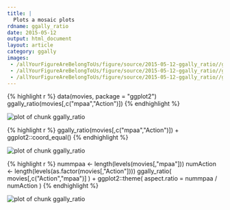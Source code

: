 ```yaml
---
title: |
  Plots a mosaic plots
rdname: ggally_ratio
date: 2015-05-12
output: html_document
layout: article
category: ggally
images:
 - /allYourFigureAreBelongToUs/figure/source/2015-05-12-ggally_ratio//ggally_ratio-1.png
 - /allYourFigureAreBelongToUs/figure/source/2015-05-12-ggally_ratio//ggally_ratio-2.png
 - /allYourFigureAreBelongToUs/figure/source/2015-05-12-ggally_ratio//ggally_ratio-3.png
---
```





{% highlight r %}
data(movies, package = "ggplot2")
ggally_ratio(movies[,c("mpaa","Action")])
{% endhighlight %}

![plot of chunk ggally_ratio](/allYourFigureAreBelongToUs/figure/source/2015-05-12-ggally_ratio/ggally_ratio-1.png) 

{% highlight r %}
ggally_ratio(movies[,c("mpaa","Action")]) + ggplot2::coord_equal()
{% endhighlight %}

![plot of chunk ggally_ratio](/allYourFigureAreBelongToUs/figure/source/2015-05-12-ggally_ratio/ggally_ratio-2.png) 

{% highlight r %}
nummpaa <- length(levels(movies[,"mpaa"]))
numAction <- length(levels(as.factor(movies[,"Action"])))
ggally_ratio(
  movies[,c("Action","mpaa")]
) + ggplot2::theme(
  aspect.ratio = nummpaa / numAction
)
{% endhighlight %}

![plot of chunk ggally_ratio](/allYourFigureAreBelongToUs/figure/source/2015-05-12-ggally_ratio/ggally_ratio-3.png) 